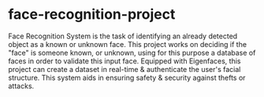 # face-recognition-project
Face Recognition System is the task of identifying an already detected object as a known or unknown face. This project works on deciding if the "face" is someone known, or unknown, using for this purpose a database of faces in order to validate this input face. Equipped with Eigenfaces, this project can create a dataset in real-time &amp; authenticate the user's facial structure. This system aids in ensuring safety & security against thefts or attacks.
